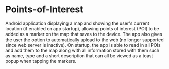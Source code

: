 # Points-of-Interest
Android application displaying a map and showing the user's current location (if enabled on app startup), allowing points of interest (POI) to be added as a marker on the map that saves to the device. The app also gives the user the option to automatically upload to the web (no longer supported since web server is inactive).
On startup, the app is able to read in all POIs and add them to the map along with all information stored with them such as name, type and a short description that can all be viewed as a toast popup when tapping the markers.
